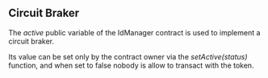 ## Circuit Braker

The *active* public variable of the IdManager contract is used to implement a circuit braker.

Its value can be set only by the contract owner via the *setActive(status)* function, and when set to false nobody is allow to transact with the token.
